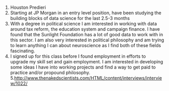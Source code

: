1. Houston Predieri
2. Starting at JP Morgan in an entry level position, have been studying the building blocks of data science for the last 2.5-3 months
3. With a degree in political science I am interested in working with data around tax reform, the education system and campaign finance. I have found that the Sunlight Foundation has a lot of good data to work with in this sector. I am also very interested in political philosophy and am trying to learn anything I can about neuroscience as I find both of these fields fascinating. 
4. I signed up for this class before I found employment in efforts to upgrade my skill set and gain employment. 
I am interested in developing some ideas I have into working projects and find a way to get paid to practice and/or propound philosophy.
5.http://www.thenakedscientists.com/HTML/content/interviews/interview/1022/